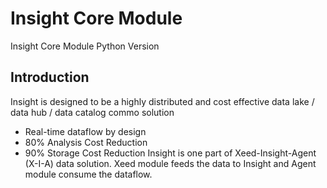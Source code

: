 # Insight Core Module
Insight Core Module Python Version
## Introduction
Insight is designed to be a highly distributed and cost effective data lake / data hub / data catalog commo solution
* Real-time dataflow by design
* 80% Analysis Cost Reduction
* 90% Storage Cost Reduction
Insight is one part of Xeed-Insight-Agent (X-I-A) data solution. Xeed module feeds the data to Insight and Agent module consume the dataflow.
